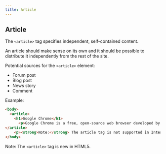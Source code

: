 ```yaml
---
title: Article
---
```

## Article

The `<article>` tag specifies independent, self-contained content.

An article should make sense on its own and it should be possible to distribute it independently from the rest of the site.

Potential sources for the `<article>` element:

* Forum post
* Blog post
* News story
* Comment

Example: 
```html
<body>
  <article>
    <h1>Google Chrome</h1>
      <p>Google Chrome is a free, open-source web browser developed by Google, released in 2008.</p>
</article>
    <p><strong>Note:</strong> The article tag is not supported in Internet Explorer 8 and earlier versions.</p>
</body>
```
Note: The `<article>` tag is new in HTML5.




